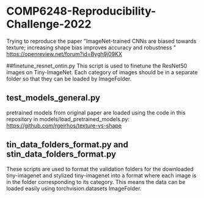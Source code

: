 # COMP6248-Reproducibility-Challenge-2022

Trying to reproduce the paper "ImageNet-trained CNNs are biased towards texture; increasing shape bias improves accuracy and robustness "
https://openreview.net/forum?id=Bygh9j09KX

##finetune_resnet_ontin.py
This script is used to finetune the ResNet50 images on Tiny-ImageNet. Each category of images should be in a separate folder so that they can be loaded by ImageFolder.

## test_models_general.py
pretrained models from original paper are loaded using the code in this repository in models/load_pretrained_models.py:
https://github.com/rgeirhos/texture-vs-shape

## tin_data_folders_format.py and stin_data_folders_format.py
These scripts are used to format the validation folders for the downloaded tiny-imagenet and stylized tiny-imagenet into a format where each image is in the folder corresponding to its category. This means the data can be loaded easily using torchvision.datasets ImageFolder. 
